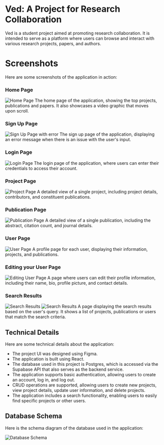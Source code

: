 # Ved: A Project for Research Collaboration

Ved is a student project aimed at promoting research collaboration. It is intended to serve as a platform where users can browse and interact with various research projects, papers, and authors.

# Screenshots

Here are some screenshots of the application in action:

### Home Page

![Home Page](DocsAssets/homepage.png)
The home page of the application, showing the top projects, publications and papers. It also showcases a video graphic that moves upon scroll.

### Sign Up Page

![Sign Up Page with error](DocsAssets/signup-error.png)
The sign up page of the application, displaying an error message when there is an issue with the user's input.

### Login Page

![Login Page](DocsAssets/login-page.png)
The login page of the application, where users can enter their credentials to access their account.

### Project Page

![Project Page](DocsAssets/project-page.png)
A detailed view of a single project, including project details, contributors, and constituent publications.

### Publication Page

![Publication Page](DocsAssets/publ-page.png)
A detailed view of a single publication, including the abstract, citation count, and journal details.

### User Page

![User Page](DocsAssets/user-page.png)
A profile page for each user, displaying their information, projects, and publications.

### Editing your User Page

![Editing User Page](DocsAssets/user-edit-desc.png)
A page where users can edit their profile information, including their name, bio, profile picture, and contact details.

### Search Results

![Search Results](DocsAssets/search-results2.png)
![Search Results](DocsAssets/search-results1.png)
A page displaying the search results based on the user's query. It shows a list of projects, publications or users that match the search criteria.

## Technical Details

Here are some technical details about the application:

- The project UI was designed using Figma.
- The application is built using React.
- The database used in this project is Postgres, which is accessed via the Supabase API that also serves as the backend service.
- The application supports basic authentication, allowing users to create an account, log in, and log out.
- CRUD operations are supported, allowing users to create new projects, view project details, update user information, and delete projects.
- The application includes a search functionality, enabling users to easily find specific projects or other users.

## Database Schema

Here is the schema diagram of the database used in the application:

![Database Schema](DocsAssets/database-schema.png)
